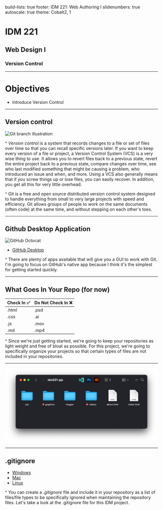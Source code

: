 build-lists: true
footer: IDM 221: Web Authoring I
slidenumbers: true
autoscale: true
theme: Cobalt2, 1

# IDM 221

## Web Design I

### Version Control

---

# Objectives

- Introduce Version Control

---

## Version control

![Git branch illustration](https://git-scm.com/images/branching-illustration@2x.png)

^ _Version control_ is a system that records changes to a file or set of files over time so that you can recall specific versions later. If you want to keep every version of a file or project, a Version Control System (VCS) is a very wise thing to use. It allows you to revert files back to a previous state, revert the entire project back to a previous state, compare changes over time, see who last modified something that might be causing a problem, who introduced an issue and when, and more. Using a VCS also generally means that if you screw things up or lose files, you can easily recover. In addition, you get all this for very little overhead.

^ Git is a free and open source distributed version control system designed to handle everything from small to very large projects with speed and efficiency. Git allows groups of people to work on the same documents (often code) at the same time, and without stepping on each other's toes.

---

## Github Desktop Application

![GitHub Octocat](https://assets-cdn.github.com/images/modules/open_graph/github-octocat.png)

- [GitHub Desktop](https://desktop.github.com)

^ There are plenty of apps available that will give you a GUI to work with Git. I'm going to focus on GitHub's native app because I think it's the simplest for getting started quickly.

---

## What Goes In Your Repo (for now)

| Check In ✅ | Do Not Check In ❌ |
| -------- | -------- |
| .html | .psd |
| .css | .ai |
| .js | .mov |
| .md | .mp4 |

^ Since we're just getting started, we're going to keep your repositories as light weight and free of bloat as possible. For this project, we're going to specifically organize your projects so that certain types of files are not included in your repositories.

---

![inline 100%](images/project-structure.png)

---

## .gitignore

- [Windows](https://github.com/github/gitignore/blob/master/Global/Windows.gitignore)
- [Mac](https://github.com/github/gitignore/blob/master/Global/macOS.gitignore)
- [Linux](https://github.com/github/gitignore/blob/master/Global/Linux.gitignore)

^ You can create a _.gitignore_ file and include it in your repository as a list of files/file types to be specifically ignored when maintaining the repository files. Let's take a look at the .gitignore file for this IDM project.

